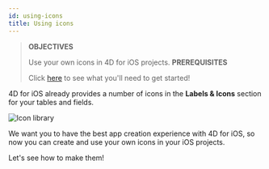 ```yaml
---
id: using-icons
title: Using icons
---
```


> **OBJECTIVES**
> 
> Use your own icons in 4D for iOS projects.
> **PREREQUISITES**
> 
> Click [here](prerequisites.html) to see what you'll need to get started!

4D for iOS already provides a number of icons in the **Labels & Icons** section for your tables and fields.

![Icon library](assets/en/custom-icons/icon-library.png)

We want you to have the best app creation experience with 4D for iOS, so now you can create and use your own icons in your iOS projects.

Let's see how to make them!